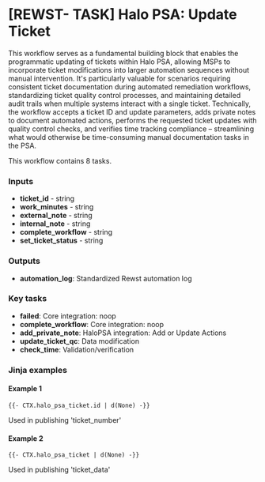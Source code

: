 # \[REWST- TASK] Halo PSA: Update Ticket

This workflow serves as a fundamental building block that enables the programmatic updating of tickets within Halo PSA, allowing MSPs to incorporate ticket modifications into larger automation sequences without manual intervention. It's particularly valuable for scenarios requiring consistent ticket documentation during automated remediation workflows, standardizing ticket quality control processes, and maintaining detailed audit trails when multiple systems interact with a single ticket. Technically, the workflow accepts a ticket ID and update parameters, adds private notes to document automated actions, performs the requested ticket updates with quality control checks, and verifies time tracking compliance – streamlining what would otherwise be time-consuming manual documentation tasks in the PSA.

This workflow contains 8 tasks.

### Inputs

* **ticket\_id** - string
* **work\_minutes** - string
* **external\_note** - string
* **internal\_note** - string
* **complete\_workflow** - string
* **set\_ticket\_status** - string

### Outputs

* **automation\_log**: Standardized Rewst automation log

### Key tasks

* **failed**: Core integration: noop
* **complete\_workflow**: Core integration: noop
* **add\_private\_note**: HaloPSA integration: Add or Update Actions
* **update\_ticket\_qc**: Data modification
* **check\_time**: Validation/verification

### Jinja examples

#### Example 1

```jinja
{{- CTX.halo_psa_ticket.id | d(None) -}}
```

Used in publishing 'ticket\_number'

#### Example 2

```jinja
{{- CTX.halo_psa_ticket | d(None) -}}
```

Used in publishing 'ticket\_data'
